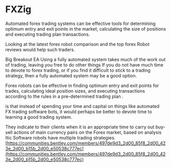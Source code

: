 # FXZig


Automated forex trading systems can be effective tools for determining optimum entry and exit points in the market, calculating the size of positions and executing trading plan transactions.

Looking at the latest forex robot comparison and the top forex Robot reviews would help such traders.

Big Breakout EA Using a fully automated system takes much of the work out of trading, leaving you free to do other things If you do not have much time to devote to forex trading, or if you find it difficult to stick to a trading strategy, then a fully automated system may be a good option.

Forex robots can be effective in finding optimum entry and exit points for trades, calculating ideal position sizes, and executing transactions according to the rules in a pre-determined trading plan .

is that instead of spending your time and capital on things like automated FX trading software bots, it would perhaps be better to devote time to learning a good trading system.

They indicate to their clients when it is an appropriate time to carry out buy-sell actions of main currency pairs on the Forex market, based on analysis Itic Software robots have multiple trading strategies.
[https://communities.bentley.com/members/497de9d3_2d00_85f8_2d00_423e_2d00_b15b_2d00_e50538c777ec](https://communities.bentley.com/members/497de9d3_2d00_85f8_2d00_423e_2d00_b15b_2d00_e50538c777ec)
